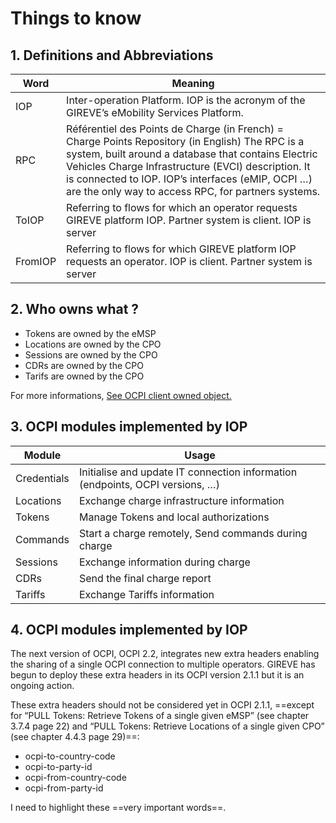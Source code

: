 # Things to know

## 1. Definitions and Abbreviations

| Word | Meaning |
| ----------- | ----------- |
| IOP | Inter-operation Platform. IOP is the acronym of the GIREVE’s eMobility Services Platform. |
| RPC | Référentiel des Points de Charge (in French) = Charge Points Repository (in English) The RPC is a system, built around a database that contains Electric Vehicles Charge Infrastructure (EVCI) description. It is connected to IOP. IOP’s interfaces (eMIP, OCPI …) are the only way to access RPC, for partners systems. |
| ToIOP | Referring to flows for which an operator requests GIREVE platform IOP. Partner system is client. IOP is server |
| FromIOP | Referring to flows for which GIREVE platform IOP requests an operator. IOP is client. Partner system is server |

## 2. Who owns what ? 

- Tokens are owned by the eMSP
- Locations are owned by the CPO
- Sessions are owned by the CPO
- CDRs are owned by the CPO
- Tarifs are owned by the CPO

For more informations, [See OCPI client owned object.](https://github.com/ocpi/ocpi/blob/release-2.1.1-bugfixes/transport_and_format.md)

## 3. OCPI modules implemented by IOP

| Module | Usage |
| ----------- | ----------- |
| Credentials | Initialise and update IT connection information (endpoints, OCPI versions, …) |
| Locations | Exchange charge infrastructure information |
| Tokens | Manage Tokens and local authorizations |
| Commands | Start a charge remotely, Send commands during charge |
| Sessions | Exchange information during charge |
| CDRs | Send the final charge report |
| Tariffs | Exchange Tariffs information |

## 4. OCPI modules implemented by IOP

The next version of OCPI, OCPI 2.2, integrates new extra headers enabling the sharing of a single OCPI connection to multiple operators.
GIREVE has begun to deploy these extra headers in its OCPI version 2.1.1 but it is an ongoing action.

These extra headers should not be considered yet in OCPI 2.1.1, ==except for “PULL Tokens: Retrieve Tokens of a single given eMSP” (see chapter 3.7.4 page 22) and “PULL Tokens: Retrieve Locations of a single given CPO” (see chapter 4.4.3 page 29)==:
- ocpi-to-country-code
- ocpi-to-party-id
- ocpi-from-country-code
- ocpi-from-party-id



I need to highlight these ==very important words==.
